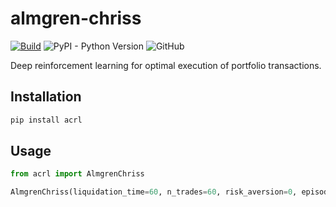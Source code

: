 # almgren-chriss

[![Build](https://github.com/alexandrebrilhante/almgren-chriss/actions/workflows/python-package.yml/badge.svg)](https://github.com/alexandrebrilhante/almgren-chriss/actions/workflows/python-package.yml)
![PyPI - Python Version](https://img.shields.io/pypi/pyversions/acrl)
![GitHub](https://img.shields.io/github/license/alexandrebrilhante/almgren-chriss)

Deep reinforcement learning for optimal execution of portfolio transactions.

## Installation
```bash
pip install acrl
```

## Usage
```python
from acrl import AlmgrenChriss

AlmgrenChriss(liquidation_time=60, n_trades=60, risk_aversion=0, episodes=10000).run()
```
